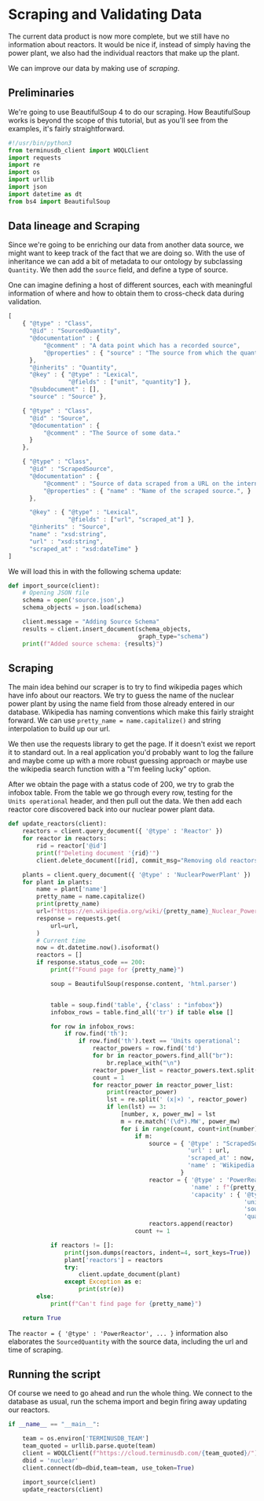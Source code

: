 # Scraping and Validating Data

The current data product is now more complete, but we still have no
information about reactors. It would be nice if, instead of simply
having the power plant, we also had the individual reactors that make
up the plant.

We can improve our data by making use of *scraping*.

## Preliminaries

We're going to use BeautifulSoup 4 to do our scraping. How
BeautifulSoup works is beyond the scope of this tutorial, but as
you'll see from the examples, it's fairly straightforward.

```python
#!/usr/bin/python3
from terminusdb_client import WOQLClient
import requests
import re
import os
import urllib
import json
import datetime as dt
from bs4 import BeautifulSoup
```

## Data lineage and Scraping

Since we're going to be enriching our data from another data source,
we might want to keep track of the fact that we are doing so. With the
use of inheritance we can add a bit of metadata to our ontology by
subclassing `Quantity`.  We then add the `source` field, and define a
type of source.

One can imagine defining a host of different sources, each with
meaningful information of where and how to obtain them to cross-check
data during validation.

```javascript
[
    { "@type" : "Class",
      "@id" : "SourcedQuantity",
      "@documentation" : {
          "@comment" : "A data point which has a recorded source",
          "@properties" : { "source" : "The source from which the quantity was found."}
      },
      "@inherits" : "Quantity",
      "@key" : { "@type" : "Lexical",
                 "@fields" : ["unit", "quantity"] },
      "@subdocument" : [],
      "source" : "Source" },

    { "@type" : "Class",
      "@id" : "Source",
      "@documentation" : {
          "@comment" : "The Source of some data."
      }
    },

    { "@type" : "Class",
      "@id" : "ScrapedSource",
      "@documentation" : {
          "@comment" : "Source of data scraped from a URL on the internet.",
          "@properties" : { "name" : "Name of the scraped source.", }
      },

      "@key" : { "@type" : "Lexical",
                 "@fields" : ["url", "scraped_at"] },
      "@inherits" : "Source",
      "name" : "xsd:string",
      "url" : "xsd:string",
      "scraped_at" : "xsd:dateTime" }
]
```

We will load this in with the following schema update:

```python
def import_source(client):
    # Opening JSON file
    schema = open('source.json',)
    schema_objects = json.load(schema)

    client.message = "Adding Source Schema"
    results = client.insert_document(schema_objects,
                                     graph_type="schema")
    print(f"Added source schema: {results}")
```

## Scraping

The main idea behind our scraper is to try to find wikipedia pages
which have info about our reactors. We try to guess the name of the
nuclear power plant by using the name field from those already entered
in our database. Wikipedia has naming conventions which make this
fairly straight forward. We can use `pretty_name = name.capitalize()`
and string interpolation to build up our url.

We then use the requests library to get the page. If it doesn't exist
we report it to standard out. In a real application you'd probably
want to log the failure and maybe come up with a more robust guessing
approach or maybe use the wikipedia search function with a "I'm
feeling lucky" option.

After we obtain the page with a status code of 200, we try to grab the
infobox table. From the table we go through every row, testing for the
`Units operational` header, and then pull out the data. We then add
each reactor core discovered back into our nuclear power plant data.

```python
def update_reactors(client):
    reactors = client.query_document({ '@type' : 'Reactor' })
    for reactor in reactors:
        rid = reactor['@id']
        print(f"Deleting document '{rid}'")
        client.delete_document([rid], commit_msg="Removing old reactors")

    plants = client.query_document({ '@type' : 'NuclearPowerPlant' })
    for plant in plants:
        name = plant['name']
        pretty_name = name.capitalize()
        print(pretty_name)
        url=f"https://en.wikipedia.org/wiki/{pretty_name}_Nuclear_Power_Plant"
        response = requests.get(
	        url=url,
        )
        # Current time
        now = dt.datetime.now().isoformat()
        reactors = []
        if response.status_code == 200:
            print(f"Found page for {pretty_name}")

            soup = BeautifulSoup(response.content, 'html.parser')


            table = soup.find('table', {'class' : "infobox"})
            infobox_rows = table.find_all('tr') if table else []

            for row in infobox_rows:
                if row.find('th'):
                    if row.find('th').text == 'Units operational':
                        reactor_powers = row.find('td')
                        for br in reactor_powers.find_all("br"):
                            br.replace_with("\n")
                        reactor_power_list = reactor_powers.text.split('\n')
                        count = 1
                        for reactor_power in reactor_power_list:
                            print(reactor_power)
                            lst = re.split(' (x|×) ', reactor_power)
                            if len(lst) == 3:
                                [number, x, power_mw] = lst
                                m = re.match('(\d*).MW', power_mw)
                                for i in range(count, count+int(number)):
                                    if m:
                                        source = { '@type' : "ScrapedSource",
                                                   'url' : url,
                                                   'scraped_at' : now,
                                                   'name' : 'Wikipedia'
                                                 }
                                        reactor = { '@type' : 'PowerReactor',
                                                    'name' : f"{pretty_name} {count}",
                                                    'capacity' : { '@type' : 'SourcedQuantity',
                                                                   'unit' : 'Unit/MWe',
                                                                   'source' : source,
                                                                   'quantity' : m[1] }}
                                        reactors.append(reactor)
                                    count += 1

            if reactors != []:
                print(json.dumps(reactors, indent=4, sort_keys=True))
                plant['reactors'] = reactors
                try:
                    client.update_document(plant)
                except Exception as e:
                    print(str(e))
        else:
            print(f"Can't find page for {pretty_name}")

    return True
```

The `reactor = { '@type' : 'PowerReactor', ... }` information also
elaborates the `SourcedQuantity` with the source data, including the
url and time of scraping.

## Running the script

Of course we need to go ahead and run the whole thing. We connect to
the database as usual, run the schema import and begin firing away
updating our reactors.

```python
if __name__ == "__main__":

    team = os.environ['TERMINUSDB_TEAM']
    team_quoted = urllib.parse.quote(team)
    client = WOQLClient(f"https://cloud.terminusdb.com/{team_quoted}/")
    dbid = 'nuclear'
    client.connect(db=dbid,team=team, use_token=True)

    import_source(client)
    update_reactors(client)
```
